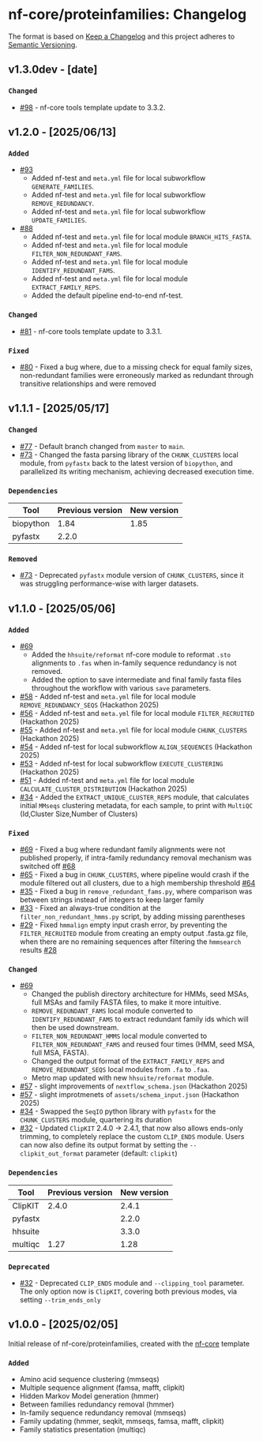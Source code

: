 # nf-core/proteinfamilies: Changelog

The format is based on [Keep a Changelog](https://keepachangelog.com/en/1.0.0/)
and this project adheres to [Semantic Versioning](https://semver.org/spec/v2.0.0.html).

## v1.3.0dev - [date]

### `Changed`

- [#98](https://github.com/nf-core/proteinfamilies/pull/98) - nf-core tools template update to 3.3.2.

## v1.2.0 - [2025/06/13]

### `Added`

- [#93](https://github.com/nf-core/proteinfamilies/pull/93)
  - Added nf-test and `meta.yml` file for local subworkflow `GENERATE_FAMILIES`.
  - Added nf-test and `meta.yml` file for local subworkflow `REMOVE_REDUNDANCY`.
  - Added nf-test and `meta.yml` file for local subworkflow `UPDATE_FAMILIES`.
- [#88](https://github.com/nf-core/proteinfamilies/pull/88)
  - Added nf-test and `meta.yml` file for local module `BRANCH_HITS_FASTA`.
  - Added nf-test and `meta.yml` file for local module `FILTER_NON_REDUNDANT_FAMS`.
  - Added nf-test and `meta.yml` file for local module `IDENTIFY_REDUNDANT_FAMS`.
  - Added nf-test and `meta.yml` file for local module `EXTRACT_FAMILY_REPS`.
  - Added the default pipeline end-to-end nf-test.

### `Changed`

- [#81](https://github.com/nf-core/proteinfamilies/pull/81) - nf-core tools template update to 3.3.1.

### `Fixed`

- [#80](https://github.com/nf-core/proteinfamilies/pull/80) - Fixed a bug where, due to a missing check for equal family sizes, non-redundant families were erroneously marked as redundant through transitive relationships and were removed

## v1.1.1 - [2025/05/17]

### `Changed`

- [#77](https://github.com/nf-core/proteinfamilies/pull/77) - Default branch changed from `master` to `main`.
- [#73](https://github.com/nf-core/proteinfamilies/pull/73) - Changed the fasta parsing library of the `CHUNK_CLUSTERS` local module, from `pyfastx` back to the latest version of `biopython`, and parallelized its writing mechanism, achieving decreased execution time.

### `Dependencies`

| Tool      | Previous version | New version |
| --------- | ---------------- | ----------- |
| biopython | 1.84             | 1.85        |
| pyfastx   | 2.2.0            |             |

### `Removed`

- [#73](https://github.com/nf-core/proteinfamilies/pull/73) - Deprecated `pyfastx` module version of `CHUNK_CLUSTERS`, since it was struggling performance-wise with larger datasets.

## v1.1.0 - [2025/05/06]

### `Added`

- [#69](https://github.com/nf-core/proteinfamilies/pull/69)
  - Added the `hhsuite/reformat` nf-core module to reformat `.sto` alignments to `.fas` when in-family sequence redundancy is not removed.
  - Added the option to save intermediate and final family fasta files throughout the workflow with various `save` parameters.
- [#58](https://github.com/nf-core/proteinfamilies/pull/58) - Added nf-test and `meta.yml` file for local module `REMOVE_REDUNDANCY_SEQS` (Hackathon 2025)
- [#56](https://github.com/nf-core/proteinfamilies/pull/56) - Added nf-test and `meta.yml` file for local module `FILTER_RECRUITED` (Hackathon 2025)
- [#55](https://github.com/nf-core/proteinfamilies/pull/55) - Added nf-test and `meta.yml` file for local module `CHUNK_CLUSTERS` (Hackathon 2025)
- [#54](https://github.com/nf-core/proteinfamilies/pull/54) - Added nf-test for local subworkflow `ALIGN_SEQUENCES` (Hackathon 2025)
- [#53](https://github.com/nf-core/proteinfamilies/pull/53) - Added nf-test for local subworkflow `EXECUTE_CLUSTERING` (Hackathon 2025)
- [#51](https://github.com/nf-core/proteinfamilies/pull/51) - Added nf-test and `meta.yml` file for local module `CALCULATE_CLUSTER_DISTRIBUTION` (Hackathon 2025)
- [#34](https://github.com/nf-core/proteinfamilies/pull/34) - Added the `EXTRACT_UNIQUE_CLUSTER_REPS` module, that calculates initial `MMseqs` clustering metadata, for each sample, to print with `MultiQC` (Id,Cluster Size,Number of Clusters)

### `Fixed`

- [#69](https://github.com/nf-core/proteinfamilies/pull/69) - Fixed a bug where redundant family alignments were not published properly, if intra-family redundancy removal mechanism was switched off [#68](https://github.com/nf-core/proteinfamilies/pull/68)
- [#65](https://github.com/nf-core/proteinfamilies/pull/65) - Fixed a bug in `CHUNK_CLUSTERS`, where pipeline would crash if the module filtered out all clusters, due to a high membership threshold [#64](https://github.com/nf-core/proteinfamilies/pull/64)
- [#35](https://github.com/nf-core/proteinfamilies/pull/35) - Fixed a bug in `remove_redundant_fams.py`, where comparison was between strings instead of integers to keep larger family
- [#33](https://github.com/nf-core/proteinfamilies/pull/33) - Fixed an always-true condition at the `filter_non_redundant_hmms.py` script, by adding missing parentheses
- [#29](https://github.com/nf-core/proteinfamilies/pull/29) - Fixed `hmmalign` empty input crash error, by preventing the `FILTER_RECRUITED` module from creating an empty output .fasta.gz file, when there are no remaining sequences after filtering the `hmmsearch` results [#28](https://github.com/nf-core/proteinfamilies/issues/28)

### `Changed`

- [#69](https://github.com/nf-core/proteinfamilies/pull/69)
  - Changed the publish directory architecture for HMMs, seed MSAs, full MSAs and family FASTA files, to make it more intuitive.
  - `REMOVE_REDUNDANT_FAMS` local module converted to `IDENTIFY_REDUNDANT_FAMS` to extract redundant family ids which will then be used downstream.
  - `FILTER_NON_REDUNDANT_HMMS` local module converted to `FILTER_NON_REDUNDANT_FAMS` and reused four times (HMM, seed MSA, full MSA, FASTA).
  - Changed the output format of the `EXTRACT_FAMILY_REPS` and `REMOVE_REDUNDANT_SEQS` local modules from `.fa` to `.faa`.
  - Metro map updated with new `hhsuite/reformat` module.
- [#57](https://github.com/nf-core/proteinfamilies/pull/57) - slight improvements of `nextflow_schema.json` (Hackathon 2025)
- [#57](https://github.com/nf-core/proteinfamilies/pull/57) - slight improtmenets of `assets/schema_input.json` (Hackathon 2025)
- [#34](https://github.com/nf-core/proteinfamilies/pull/34) - Swapped the `SeqIO` python library with `pyfastx` for the `CHUNK_CLUSTERS` module, quartering its duration
- [#32](https://github.com/nf-core/proteinfamilies/pull/32) - Updated `ClipKIT` 2.4.0 -> 2.4.1, that now also allows ends-only trimming, to completely replace the custom `CLIP_ENDS` module. Users can now also define its output format by setting the `--clipkit_out_format` parameter (default: `clipkit`)

### `Dependencies`

| Tool    | Previous version | New version |
| ------- | ---------------- | ----------- |
| ClipKIT | 2.4.0            | 2.4.1       |
| pyfastx |                  | 2.2.0       |
| hhsuite |                  | 3.3.0       |
| multiqc | 1.27             | 1.28        |

### `Deprecated`

- [#32](https://github.com/nf-core/proteinfamilies/pull/32) - Deprecated `CLIP_ENDS` module and `--clipping_tool` parameter. The only option now is `ClipKIT`, covering both previous modes, via setting `--trim_ends_only`

## v1.0.0 - [2025/02/05]

Initial release of nf-core/proteinfamilies, created with the [nf-core](https://nf-co.re/) template

### `Added`

- Amino acid sequence clustering (mmseqs)
- Multiple sequence alignment (famsa, mafft, clipkit)
- Hidden Markov Model generation (hmmer)
- Between families redundancy removal (hmmer)
- In-family sequence redundancy removal (mmseqs)
- Family updating (hmmer, seqkit, mmseqs, famsa, mafft, clipkit)
- Family statistics presentation (multiqc)

